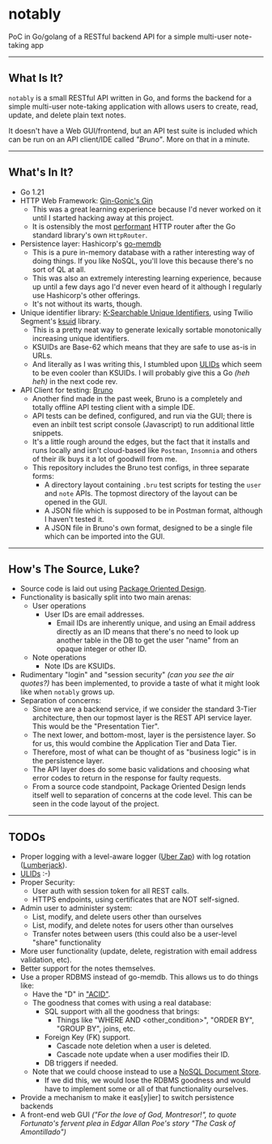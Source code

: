 # notably
PoC in Go/golang of a RESTful backend API for a simple multi-user note-taking app

-------------------------------------------

## What Is It?

`notably` is a small RESTful API written in Go, and forms the backend for a simple multi-user note-taking application with allows users to create, read, update, and delete plain text notes.

It doesn't have a Web GUI/frontend, but an API test suite is included which can be run on an API client/IDE called _"Bruno"_. More on that in a minute.

-------------------------------------------

## What's In It?

- Go 1.21
- HTTP Web Framework: [Gin-Gonic's Gin](https://github.com/gin-gonic/gin)
  - This was a great learning experience because I'd never worked on it until I started hacking away at this project.
  - It is ostensibly the most [performant](https://gist.github.com/pkieltyka/123032f12052520aaccab752bd3e78cc?permalink_comment_id=4886467#gistcomment-4886467) HTTP router after the Go standard library's own `HttpRouter`.
- Persistence layer: Hashicorp's [go-memdb](https://github.com/hashicorp/go-memdb)
  - This is a pure in-memory database with a rather interesting way of doing things. If you like NoSQL, you'll love this because there's no sort of QL at all.
  - This was also an extremely interesting learning experience, because up until a few days ago I'd never even heard of it although I regularly use Hashicorp's other offerings.
  - It's not without its warts, though.
- Unique identifier library: [K-Searchable Unique Identifiers](https://segment.com/blog/a-brief-history-of-the-uuid/), using Twilio Segment's [ksuid]() library.
  - This is a pretty neat way to generate lexically sortable monotonically increasing unique identifiers.
  - KSUIDs are Base-62 which means that they are safe to use as-is in URLs.
  - And literally as I was writing this, I stumbled upon [ULIDs](https://github.com/oklog/ulid) which seem to be even cooler than KSUIDs. I will probably give this a Go _(heh heh)_ in the next code rev.
- API Client for testing: [Bruno](https://github.com/usebruno/bruno)
  - Another find made in the past week, Bruno is a completely and totally offline API testing client with a simple IDE.
  - API tests can be defined, configured, and run via the GUI; there is even an inbilt test script console (Javascript) to run additional little snippets.
  - It's a little rough around the edges, but the fact that it installs and runs locally and isn't cloud-based like `Postman`, `Insomnia` and others of their ilk buys it a lot of goodwill from me.
  - This repository includes the Bruno test configs, in three separate forms:
    - A directory layout containing `.bru` test scripts for testing the `user` and `note` APIs. The topmost directory of the layout can be opened in the GUI.
    - A JSON file which is supposed to be in Postman format, although I haven't tested it.
    - A JSON file in Bruno's own format, designed to be a single file which can be imported into the GUI.

--------------------------------------------

## How's The Source, Luke?

- Source code is laid out using [Package Oriented Design](https://www.ardanlabs.com/blog/2017/02/package-oriented-design.html).
- Functionality is basically split into two main arenas:
  - User operations
    - User IDs are email addresses.
      - Email IDs are inherently unique, and using an Email address directly as an ID means that there's no need to look up another table in the DB to get the user "name" from an opaque integer or other ID.
  - Note operations
    - Note IDs are KSUIDs.
- Rudimentary "login" and "session security" _(can you see the air quotes?)_ has been implemented, to provide a taste of what it might look like when `notably` grows up.
- Separation of concerns:
  - Since we are a backend service, if we consider the standard 3-Tier architecture, then our topmost layer is the REST API service layer. This would be the "Presentation Tier".
  - The next lower, and bottom-most, layer is the persistence layer. So for us, this would combine the Application Tier and Data Tier.
  - Therefore, most of what can be thought of as "business logic" is in the persistence layer.
  - The API layer does do some basic validations and choosing what error codes to return in the response for faulty requests.
  - From a source code standpoint, Package Oriented Design lends itself well to separation of concerns at the code level. This can be seen in the code layout of the project.

--------------------------------------------

## TODOs

- Proper logging with a level-aware logger ([Uber Zap](https://github.com/uber-go/zap)) with log rotation ([Lumberjack](https://github.com/natefinch/lumberjack)).
- [ULIDs](https://github.com/oklog/ulid) :-)
- Proper Security:
  - User auth with session token for all REST calls.
  - HTTPS endpoints, using certificates that are NOT self-signed.
- Admin user to administer system:
  - List, modify, and delete users other than ourselves
  - List, modify, and delete notes for users other than ourselves
  - Transfer notes between users (this could also be a user-level "share" functionality
- More user functionality (update, delete, registration with email address validation, etc).
- Better support for the notes themselves.
- Use a proper RDBMS instead of go-memdb. This allows us to do things like:
  - Have the "D" in ["ACID"](https://en.wikipedia.org/wiki/ACID).
  - The goodness that comes with using a real database:
    - SQL support with all the goodness that brings:
      - Things like "WHERE <condition> AND <other_condition>", "ORDER BY", "GROUP BY", joins, etc.
    - Foreign Key (FK) support.
      - Cascade note deletion when a user is deleted.
      - Cascade note update when a user modifies their ID.
    - DB triggers if needed.
   - Note that we could choose instead to use a [NoSQL Document Store](https://en.wikipedia.org/wiki/ACID).
     - If we did this, we would lose the RDBMS goodness and would have to implement some or all of that functionality ourselves.
- Provide a mechanism to make it eas[y|ier] to switch persistence backends
- A front-end web GUI _("For the love of God, Montresor!", to quote Fortunato's fervent plea in Edgar Allan Poe's story "The Cask of Amontillado")_

